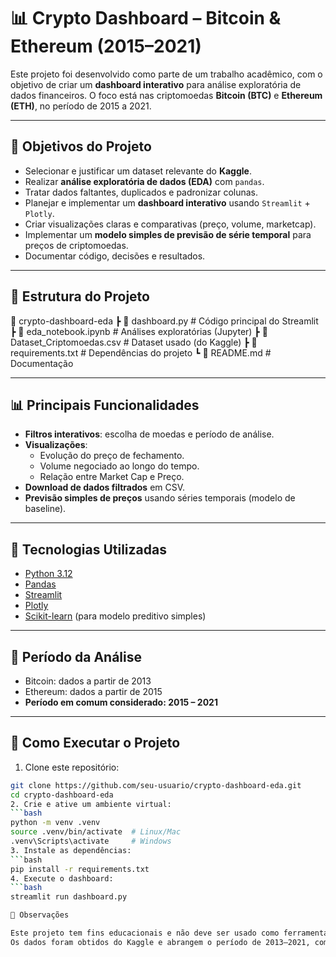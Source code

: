 # 📊 Crypto Dashboard – Bitcoin & Ethereum (2015–2021)

Este projeto foi desenvolvido como parte de um trabalho acadêmico, com o objetivo de criar um **dashboard interativo** para análise exploratória de dados financeiros. O foco está nas criptomoedas **Bitcoin (BTC)** e **Ethereum (ETH)**, no período de 2015 a 2021.

---

## 🚀 Objetivos do Projeto
- Selecionar e justificar um dataset relevante do **Kaggle**.  
- Realizar **análise exploratória de dados (EDA)** com `pandas`.  
- Tratar dados faltantes, duplicados e padronizar colunas.  
- Planejar e implementar um **dashboard interativo** usando `Streamlit` + `Plotly`.  
- Criar visualizações claras e comparativas (preço, volume, marketcap).  
- Implementar um **modelo simples de previsão de série temporal** para preços de criptomoedas.  
- Documentar código, decisões e resultados.

---

## 📂 Estrutura do Projeto
📁 crypto-dashboard-eda
┣ 📄 dashboard.py # Código principal do Streamlit
┣ 📄 eda_notebook.ipynb # Análises exploratórias (Jupyter)
┣ 📄 Dataset_Criptomoedas.csv # Dataset usado (do Kaggle)
┣ 📄 requirements.txt # Dependências do projeto
┗ 📄 README.md # Documentação

---

## 📊 Principais Funcionalidades
- **Filtros interativos**: escolha de moedas e período de análise.  
- **Visualizações**:
  - Evolução do preço de fechamento.
  - Volume negociado ao longo do tempo.
  - Relação entre Market Cap e Preço.  
- **Download de dados filtrados** em CSV.  
- **Previsão simples de preços** usando séries temporais (modelo de baseline).

---

## 🔧 Tecnologias Utilizadas
- [Python 3.12](https://www.python.org/)  
- [Pandas](https://pandas.pydata.org/)  
- [Streamlit](https://streamlit.io/)  
- [Plotly](https://plotly.com/python/)  
- [Scikit-learn](https://scikit-learn.org/) (para modelo preditivo simples)  

---

## 📅 Período da Análise
- Bitcoin: dados a partir de 2013  
- Ethereum: dados a partir de 2015  
- **Período em comum considerado: 2015 – 2021**  

---

## 📖 Como Executar o Projeto

1. Clone este repositório:
```bash
git clone https://github.com/seu-usuario/crypto-dashboard-eda.git
cd crypto-dashboard-eda
2. Crie e ative um ambiente virtual:
```bash
python -m venv .venv
source .venv/bin/activate  # Linux/Mac
.venv\Scripts\activate     # Windows
3. Instale as dependências:
```bash
pip install -r requirements.txt
4. Execute o dashboard:
```bash
streamlit run dashboard.py

📌 Observações

Este projeto tem fins educacionais e não deve ser usado como ferramenta de investimento.
Os dados foram obtidos do Kaggle e abrangem o período de 2013–2021, com filtragem para 2015–2021 para permitir comparações justas entre as moedas.


